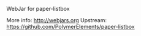 WebJar for paper-listbox

More info: http://webjars.org
Upstream:  https://github.com/PolymerElements/paper-listbox
